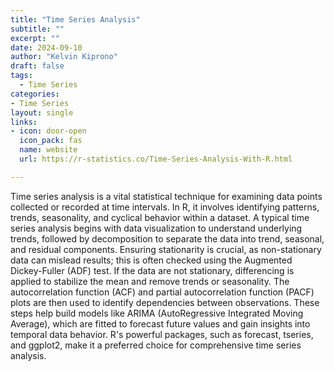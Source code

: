 ```yaml
---
title: "Time Series Analysis"
subtitle: ""
excerpt: ""
date: 2024-09-10
author: "Kelvin Kiprono"
draft: false
tags:
  - Time Series
categories:
- Time Series
layout: single
links: 
- icon: door-open
  icon_pack: fas
  name: website
  url: https://r-statistics.co/Time-Series-Analysis-With-R.html

---
```

Time series analysis is a vital statistical technique for examining data points collected or recorded at time intervals. In R, it involves identifying patterns, trends, seasonality, and cyclical behavior within a dataset. A typical time series analysis begins with data visualization to understand underlying trends, followed by decomposition to separate the data into trend, seasonal, and residual components. Ensuring stationarity is crucial, as non-stationary data can mislead results; this is often checked using the Augmented Dickey-Fuller (ADF) test. If the data are not stationary, differencing is applied to stabilize the mean and remove trends or seasonality. The autocorrelation function (ACF) and partial autocorrelation function (PACF) plots are then used to identify dependencies between observations. These steps help build models like ARIMA (AutoRegressive Integrated Moving Average), which are fitted to forecast future values and gain insights into temporal data behavior. R's powerful packages, such as forecast, tseries, and ggplot2, make it a preferred choice for comprehensive time series analysis.


